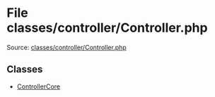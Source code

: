 File classes/controller/Controller.php
=========

Source: [classes/controller/Controller.php](https://github.com/PrestaShop/PrestaShop/blob/1.5.5.0/classes/controller/Controller.php)


Classes
-------

* [ControllerCore](class.ControllerCore.md)

